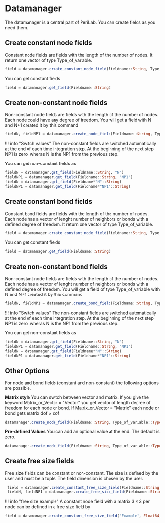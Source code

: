 # Datamanager
The datamanager is a central part of PeriLab. You can create fields as you need them. 
## Create constant node fields
Constant node fields are fields with the length of the number of nodes. It return one vector of type Type_of_variable. 

```julia
field = datamanager.create_constant_node_field(Fieldname::String, Type_of_variable::Type, Degree_of_freedom::Int64)
```

You can get constant fields  
```julia
field = datamanager.get_field(Fieldname::String)
```

## Create non-constant node fields
Non-constant node fields are fields with the length of the number of nodes. Each node could have any degree of freedom. 
You will get a field with N and N+1 created it by this command

```julia
fieldN, fieldNP1 = datamanager.create_node_field(Fieldname::String, Type_of_variable::Type, Degree_of_freedom::Int64)
```
!!! info "Switch values" The non-constant fields are switched automatically at the end of each time integration step. At the beginning of the next step NP1 is zero, wheras N is the NP1 from the previous step.

You can get non-constant fields as   
```julia
fieldN = datamanager.get_field(Fieldname::String, "N")
fieldNP1 = datamanager.get_field(Fieldname::String, "NP1")
fieldN = datamanager.get_field(Fieldname*"N"::String)
fieldNP1 = datamanager.get_field(Fieldname*"NP1"::String)
```
## Create constant bond fields
Constant bond fields are fields with the length of the number of nodes. Each node has a vector of lenght number of neighbors or bonds with a defined degree of freedom. It return one vector of type Type_of_variable.

```julia
field = datamanager.create_constant_node_field(Fieldname::String, Type_of_variable::Type, Degree_of_freedom::Int64)
```

You can get constant fields  
```julia
field = datamanager.get_field(Fieldname::String)
```

## Create non-constant bond fields
Non-constant node fields are fields with the length of the number of nodes. Each node has a vector of lenght number of neighbors or bonds with a defined degree of freedom. 
You will get a field of type Type_of_variable with N and N+1 created it by this command

```julia
fieldN, fieldNP1 = datamanager.create_bond_field(Fieldname::String, Type_of_variable::Type, Degree_of_freedom::Int64)
```
!!! info "Switch values" The non-constant fields are switched automatically at the end of each time integration step. At the beginning of the next step NP1 is zero, wheras N is the NP1 from the previous step.

You can get non-constant fields as   
```julia
fieldN = datamanager.get_field(Fieldname::String, "N")
fieldNP1 = datamanager.get_field(Fieldname::String, "NP1")
fieldN = datamanager.get_field(Fieldname*"N"::String)
fieldNP1 = datamanager.get_field(Fieldname*"NP1"::String)
```

## Other Options
For node and bond fields (constant and non-constant) the following options are possible.

**Matrix style**
You can switch between vector and matrix. If you give the keyword Matrix_or_Vector = "Vector" you get vector of length degree of freedom for each node or bond. If Matrix_or_Vector = "Matrix" each node or bond gets matrix dof $\times$ dof
```julia
datamanager.create_node_field(Fieldname::String, Type_of_variable::Type, Matrix_or_Vector::String, Degree_of_freedom::Int64)
```
**Pre-defined Values**
You can add an optional value at the end. The default is zero.

```julia
datamanager.create_node_field(Fieldname::String, Type_of_variable::Type, Degree_of_freedom::Int64, Value::Type_of_variable)
```

## Create free size fields
Free size fields can be constant or non-constant. The size is defined by the user and must be a tuple. The field dimension is chosen by the user.
```julia
 field = datamanager.create_constant_free_size_field(Fieldname::String, Type_of_variable::Type, size::Tuple)
 fieldN, fieldNP1 = datamanager.create_free_size_field(Fieldname::String, Type_of_variable::Type, size::Tuple)
```

!!! info "free size example" A constant node field with a matrix $3\times3$ per node can be defined in a free size field by 
```julia
field = datamanager.create_constant_free_size_field("Example", Float64, (number_of_nodes, 3, 3))
```